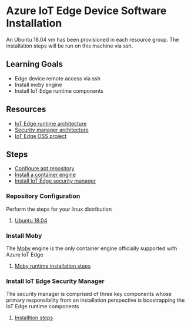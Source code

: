 # Azure IoT Edge Device Software Installation
An Ubuntu 18.04 vm has been provisioned in each resource group. The installation steps will be run on this machine via ssh.  

## Learning Goals
* Edge device remote access via ssh  
* Install moby engine
* Install IoT Edge runtime components

## Resources
* [IoT Edge runtime architecture](https://docs.microsoft.com/en-us/azure/iot-edge/iot-edge-runtime)
* [Security manager architecture](https://docs.microsoft.com/en-us/azure/iot-edge/iot-edge-security-manager)
* [IoT Edge OSS project](https://github.com/Azure/iotedge)

## Steps
* [Configure apt repository](#repository-configuration)
* [Install a container engine](#install-moby)
* [Install IoT Edge security manager](#install-iot-edge-security-manager)

### Repository Configuration
Perform the steps for your linux distribution
1. [Ubuntu 18.04](https://docs.microsoft.com/en-us/azure/iot-edge/how-to-install-iot-edge?tabs=linux#prerequisites)

### Install Moby
The [Moby](https://mobyproject.org/) engine is the only container engine officially supported with Azure IoT Edge
1. [Moby runtime installation steps](https://docs.microsoft.com/en-us/azure/iot-edge/how-to-install-iot-edge?tabs=linux#install-a-container-engine) 

### Install IoT Edge Security Manager
The security manager is comprised of three key components whose primary responsibility from an installation perspective is boostrapping the IoT Edge runtime components
1. [Installtion steps](https://docs.microsoft.com/en-us/azure/iot-edge/how-to-install-iot-edge?tabs=linux#install-the-iot-edge-security-daemon)
